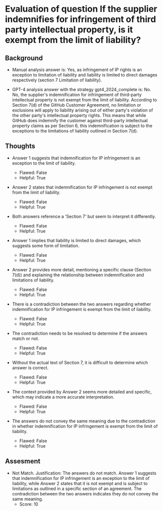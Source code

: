 # Evaluation of question If the supplier indemnifies for infringement of third party intellectual property, is it exempt from the limit of liability?
## Background
- Manual analysis answer is: Yes, as infringement of IP rights is an exception to limitation of liability and liability is limited to direct damages respectively (section 7 Limitation of liability).

- GPT-4 analysis answer with the strategy gpt4_2024_complete is: No. No, the supplier's indemnification for infringement of third-party intellectual property is not exempt from the limit of liability. According to Section 7(d) of the GitHub Customer Agreement, no limitation or exclusions will apply to liability arising out of either party's violation of the other party's intellectual property rights. This means that while GitHub does indemnify the customer against third-party intellectual property claims as per Section 6, this indemnification is subject to the exceptions to the limitations of liability outlined in Section 7(d).
## Thoughts
- Answer 1 suggests that indemnification for IP infringement is an exception to the limit of liability.
  - Flawed: False
  - Helpful: True

- Answer 2 states that indemnification for IP infringement is not exempt from the limit of liability.
  - Flawed: False
  - Helpful: True

- Both answers reference a 'Section 7' but seem to interpret it differently.
  - Flawed: False
  - Helpful: True

- Answer 1 implies that liability is limited to direct damages, which suggests some form of limitation.
  - Flawed: False
  - Helpful: True

- Answer 2 provides more detail, mentioning a specific clause (Section 7(d)) and explaining the relationship between indemnification and limitations of liability.
  - Flawed: False
  - Helpful: True

- There is a contradiction between the two answers regarding whether indemnification for IP infringement is exempt from the limit of liability.
  - Flawed: False
  - Helpful: True

- The contradiction needs to be resolved to determine if the answers match or not.
  - Flawed: False
  - Helpful: True

- Without the actual text of Section 7, it is difficult to determine which answer is correct.
  - Flawed: False
  - Helpful: True

- The context provided by Answer 2 seems more detailed and specific, which may indicate a more accurate interpretation.
  - Flawed: False
  - Helpful: True

- The answers do not convey the same meaning due to the contradiction in whether indemnification for IP infringement is exempt from the limit of liability.
  - Flawed: False
  - Helpful: True

## Assesment
- Not Match. Justification: The answers do not match. Answer 1 suggests that indemnification for IP infringement is an exception to the limit of liability, while Answer 2 states that it is not exempt and is subject to limitations as outlined in a specific section of an agreement. The contradiction between the two answers indicates they do not convey the same meaning.
  - Score: 10

